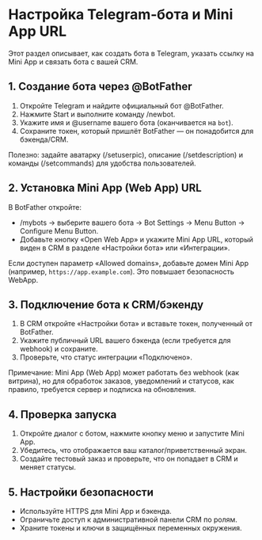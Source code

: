 # Настройка Telegram‑бота и Mini App URL

Этот раздел описывает, как создать бота в Telegram, указать ссылку на Mini App и связать бота с вашей CRM.

## 1. Создание бота через @BotFather
1. Откройте Telegram и найдите официальный бот @BotFather.  
2. Нажмите Start и выполните команду /newbot.  
3. Укажите имя и @username вашего бота (оканчивается на `bot`).  
4. Сохраните токен, который пришлёт BotFather — он понадобится для бэкенда/CRM.

Полезно: задайте аватарку (/setuserpic), описание (/setdescription) и команды (/setcommands) для удобства пользователей.

## 2. Установка Mini App (Web App) URL
В BotFather откройте:
- /mybots → выберите вашего бота → Bot Settings → Menu Button → Configure Menu Button.  
- Добавьте кнопку «Open Web App» и укажите Mini App URL, который виден в CRM в разделе «Настройки бота» или «Интеграции».

Если доступен параметр «Allowed domains», добавьте домен Mini App (например, `https://app.example.com`). Это повышает безопасность WebApp.

## 3. Подключение бота к CRM/бэкенду
1. В CRM откройте «Настройки бота» и вставьте токен, полученный от BotFather.  
2. Укажите публичный URL вашего бэкенда (если требуется для webhook) и сохраните.  
3. Проверьте, что статус интеграции «Подключено».

Примечание: Mini App (Web App) может работать без webhook (как витрина), но для обработок заказов, уведомлений и статусов, как правило, требуется сервер и подписка на обновления.

## 4. Проверка запуска
1. Откройте диалог с ботом, нажмите кнопку меню и запустите Mini App.  
2. Убедитесь, что отображается ваш каталог/приветственный экран.  
3. Создайте тестовый заказ и проверьте, что он попадает в CRM и меняет статусы.

## 5. Настройки безопасности
- Используйте HTTPS для Mini App и бэкенда.  
- Ограничьте доступ к административной панели CRM по ролям.  
- Храните токены и ключи в защищённых переменных окружения.

